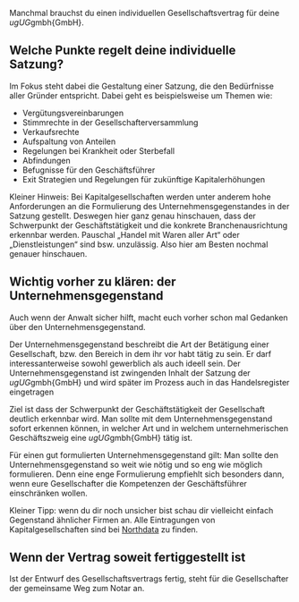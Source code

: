 Manchmal brauchst du einen individuellen Gesellschaftsvertrag für deine $ug{UG}$gmbh{GmbH}.

## Welche Punkte regelt deine individuelle Satzung?

Im Fokus steht dabei die Gestaltung einer Satzung, die den Bedürfnisse aller Gründer entspricht. Dabei geht es beispielsweise um Themen wie:

- Vergütungsvereinbarungen
- Stimmrechte in der Gesellschafterversammlung
- Verkaufsrechte
- Aufspaltung von Anteilen
- Regelungen bei Krankheit oder Sterbefall
- Abfindungen
- Befugnisse für den Geschäftsführer
- Exit Strategien und Regelungen für zukünftige Kapitalerhöhungen

Kleiner Hinweis: Bei Kapitalgesellschaften werden unter anderem hohe Anforderungen an die Formulierung des Unternehmensgegenstandes in der Satzung gestellt. Deswegen hier ganz genau hinschauen, dass der Schwerpunkt der Geschäftstätigkeit und die konkrete Branchenausrichtung erkennbar werden. Pauschal „Handel mit Waren aller Art“ oder „Dienstleistungen“ sind bsw. unzulässig. Also hier am Besten nochmal genauer hinschauen.

## Wichtig vorher zu klären: der Unternehmensgegenstand

Auch wenn der Anwalt sicher hilft, macht euch vorher schon mal Gedanken über den Unternehmensgegenstand.

Der Unternehmensgegenstand beschreibt die Art der Betätigung einer Gesellschaft, bzw. den Bereich in dem ihr vor habt tätig zu sein. Er darf interessanterweise sowohl gewerblich als auch ideell sein. Der Unternehmensgegenstand ist zwingenden Inhalt der Satzung der $ug{UG}$gmbh{GmbH} und wird später im Prozess auch in das Handelsregister eingetragen

Ziel ist dass der Schwerpunkt der Geschäftstätigkeit der Gesellschaft deutlich erkennbar wird. Man sollte mit dem Unternehmensgegenstand sofort erkennen können, in welcher Art und in welchem unternehmerischen Geschäftszweig eine $ug{UG}$gmbh{GmbH} tätig ist.

Für einen gut formulierten Unternehmensgegenstand gilt: Man sollte den Unternehmensgegenstand so weit wie nötig und so eng wie möglich formulieren. Denn eine enge Formulierung empfiehlt sich besonders dann, wenn eure Gesellschafter die Kompetenzen der Geschäftsführer einschränken wollen.

Kleiner Tipp: wenn du dir noch unsicher bist schau dir vielleicht einfach Gegenstand ähnlicher Firmen an. Alle Eintragungen von Kapitalgesellschaften sind bei [Northdata](https://www.northdata.de/) zu finden.

## Wenn der Vertrag soweit fertiggestellt ist

Ist der Entwurf des Gesellschaftsvertrags fertig, steht für die Gesellschafter der gemeinsame Weg zum Notar an.
